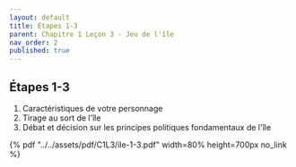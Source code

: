 ```yaml
---
layout: default
title: Étapes 1-3
parent: Chapitre 1 Leçon 3 - Jeu de l'île
nav_order: 2
published: true
---
```

## Étapes 1-3

1) Caractéristiques de votre personnage  
2) Tirage au sort de l'île  
3) Débat et décision sur les principes politiques fondamentaux de l'île  

{% pdf "../../assets/pdf/C1L3/ile-1-3.pdf" width=80% height=700px no_link %}


